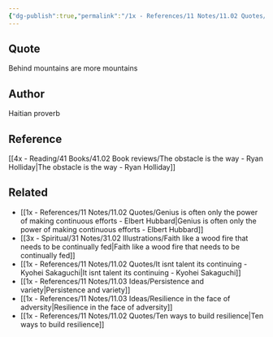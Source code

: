```yaml
---
{"dg-publish":true,"permalink":"/1x - References/11 Notes/11.02 Quotes/Behind mountains there are other mountains - Haitian proverb/","title":"Behind mountains there are other mountains - Haitian proverb","noteIcon":""}
---
```



## Quote
Behind mountains are more mountains

## Author
Haitian proverb

## Reference
[[4x - Reading/41 Books/41.02 Book reviews/The obstacle is the way - Ryan Holliday\|The obstacle is the way - Ryan Holliday]]

## Related
- [[1x - References/11 Notes/11.02 Quotes/Genius is often only the power of making continuous efforts - Elbert Hubbard\|Genius is often only the power of making continuous efforts - Elbert Hubbard]]
- [[3x - Spiritual/31 Notes/31.02 Illustrations/Faith like a wood fire that needs to be continually fed\|Faith like a wood fire that needs to be continually fed]]
- [[1x - References/11 Notes/11.02 Quotes/It isnt talent its continuing - Kyohei Sakaguchi\|It isnt talent its continuing - Kyohei Sakaguchi]]
- [[1x - References/11 Notes/11.03 Ideas/Persistence and variety\|Persistence and variety]]
- [[1x - References/11 Notes/11.03 Ideas/Resilience in the face of adversity\|Resilience in the face of adversity]]
- [[1x - References/11 Notes/11.02 Quotes/Ten ways to build resilience\|Ten ways to build resilience]]